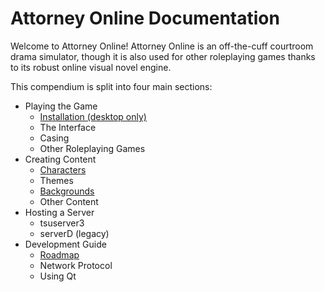 # Attorney Online Documentation

Welcome to Attorney Online! Attorney Online is an off-the-cuff courtroom drama simulator, though it is also used for other roleplaying games thanks to its robust online visual novel engine.

This compendium is split into four main sections:
 
 - Playing the Game
   - [Installation (desktop only)](gameplay/install.md)
   - The Interface
   - Casing
   - Other Roleplaying Games
 - Creating Content
   - [Characters](authoring/characters.md)
   - Themes
   - [Backgrounds](authoring/backgrounds.md)
   - Other Content
 - Hosting a Server
   - tsuserver3
   - serverD (legacy)
 - Development Guide
   - [Roadmap](development/roadmap.md)
   - Network Protocol
   - Using Qt
